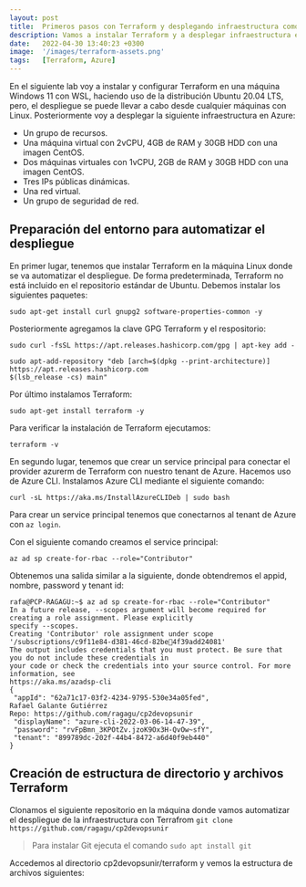 ```yaml
---
layout: post
title:  Primeros pasos con Terraform y desplegando infraestructura como código en Azure
description: Vamos a instalar Terraform y a desplegar infraestructura en Azure
date:   2022-04-30 13:40:23 +0300
image:  '/images/terraform-assets.png'
tags:   [Terraform, Azure]
---
```


En el siguiente lab voy a instalar y configurar Terraform en una máquina Windows 11 con WSL, haciendo uso de la distribución Ubuntu 20.04 LTS, pero, el despliegue se puede llevar a cabo desde cualquier máquinas con Linux. Posteriormente voy a desplegar la siguiente infraestructura en Azure:

- Un grupo de recursos.
- Una máquina virtual con 2vCPU, 4GB de RAM y 30GB HDD con una imagen CentOS.
- Dos máquinas virtuales con 1vCPU, 2GB de RAM y 30GB HDD con una imagen CentOS.
- Tres IPs públicas dinámicas.
- Una red virtual.
- Un grupo de seguridad de red.


## Preparación del entorno para automatizar el despliegue

En primer lugar, tenemos que instalar Terraform en la máquina Linux donde se va automatizar el despliegue. De forma predeterminada, Terraform no está incluido en el repositorio estándar de Ubuntu. Debemos instalar los siguientes paquetes:
```terminal
sudo apt-get install curl gnupg2 software-properties-common -y
```

Posteriormente agregamos la clave GPG Terraform y el respositorio:
```terminal
sudo curl -fsSL https://apt.releases.hashicorp.com/gpg | apt-key add -
```
```terminal
sudo apt-add-repository "deb [arch=$(dpkg --print-architecture)] https://apt.releases.hashicorp.com 
$(lsb_release -cs) main"
```
Por último instalamos Terraform:
```terminal
sudo apt-get install terraform -y
```
Para verificar la instalación de Terraform ejecutamos:
```terminal
terraform -v
```

En segundo lugar, tenemos que crear un service principal para conectar el provider azurerm de Terraform con nuestro tenant de Azure. Hacemos uso de Azure CLI. Instalamos Azure CLI mediante el siguiente comando:
```terminal
curl -sL https://aka.ms/InstallAzureCLIDeb | sudo bash
```

Para crear un service principal tenemos que conectarnos al tenant de Azure con `az login`.

Con el siguiente comando creamos el service principal:
```terminal
az ad sp create-for-rbac --role="Contributor"
```

Obtenemos una salida similar a la siguiente, donde obtendremos el appid, nombre, password y tenant id:
```terminal
rafa@PCP-RAGAGU:~$ az ad sp create-for-rbac --role="Contributor"
In a future release, --scopes argument will become required for creating a role assignment. Please explicitly 
specify --scopes.
Creating 'Contributor' role assignment under scope '/subscriptions/c9f11e84-d381-46cd-82be4f39add24081'
The output includes credentials that you must protect. Be sure that you do not include these credentials in 
your code or check the credentials into your source control. For more information, see 
https://aka.ms/azadsp-cli
{
 "appId": "62a71c17-03f2-4234-9795-530e34a05fed",
Rafael Galante Gutiérrez
Repo: https://github.com/ragagu/cp2devopsunir
 "displayName": "azure-cli-2022-03-06-14-47-39",
 "password": "rvFpBmn_3KPOtZv.jzoK9Ox3H-QvOw~sfY",
 "tenant": "899789dc-202f-44b4-8472-a6d40f9eb440"
}
```
## Creación de estructura de directorio y archivos Terraform

Clonamos el siguiente repositorio en la máquina donde vamos automatizar el despliegue de la infraestructura con Terrafrom `git clone https://github.com/ragagu/cp2devopsunir`

> Para instalar Git ejecuta el comando `sudo apt install git`

Accedemos al directorio cp2devopsunir/terraform y vemos la estructura de archivos siguientes: